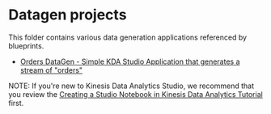 # Datagen projects

This folder contains various data generation applications referenced by blueprints.

- [Orders DataGen - Simple KDA Studio Application that generates a stream of "orders"](orders-datagen/README.md)

NOTE: If you're new to Kinesis Data Analytics Studio, we recommend that you review the [Creating a Studio Notebook in Kinesis Data Analytics Tutorial](https://docs.aws.amazon.com/kinesisanalytics/latest/java/example-notebook.html) first.
